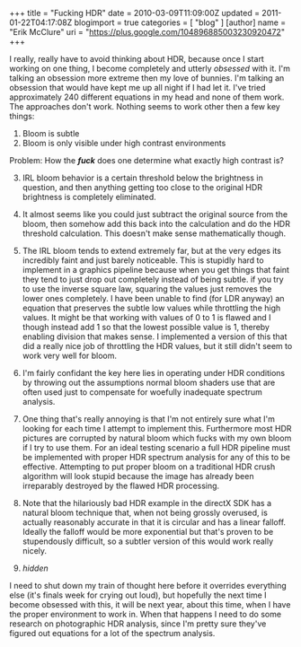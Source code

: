 +++
title = "Fucking HDR"
date = 2010-03-09T11:09:00Z
updated = 2011-01-22T04:17:08Z
blogimport = true 
categories = [ "blog" ]
[author]
	name = "Erik McClure"
	uri = "https://plus.google.com/104896885003230920472"
+++

I really, really have to avoid thinking about HDR, because once I start working on one thing, I become completely and utterly *obsessed* with it. I'm talking an obsession more extreme then my love of bunnies. I'm talking an obsession that would have kept me up all night if I had let it. I've tried approximately 240 different equations in my head and none of them work. The approaches don't work. Nothing seems to work other then a few key things:

1. Bloom is subtle
2. Bloom is only visible under high contrast environments

Problem: How the ***fuck*** does one determine what exactly high contrast is?

3. IRL bloom behavior is a certain threshold below the brightness in question, and then anything getting too close to the original HDR brightness is completely eliminated.
4. It almost seems like you could just subtract the original source from the bloom, then somehow add this back into the calculation and do the HDR threshold calculation. This doesn't make sense mathematically though.

5. The IRL bloom tends to extend extremely far, but at the very edges its incredibly faint and just barely noticeable. This is stupidly hard to implement in a graphics pipeline because when you get things that faint they tend to just drop out completely instead of being subtle. if you try to use the inverse square law, squaring the values just removes the lower ones completely. I have been unable to find (for LDR anyway) an equation that preserves the subtle low values while throttling the high values. It might be that working with values of 0 to 1 is flawed and I though instead add 1 so that the lowest possible value is 1, thereby enabling division that makes sense. I implemented a version of this that did a really nice job of throttling the HDR values, but it still didn't seem to work very well for bloom.

6. I'm fairly confidant the key here lies in operating under HDR conditions by throwing out the assumptions normal bloom shaders use that are often used just to compensate for woefully inadequate spectrum analysis.

7. One thing that's really annoying is that I'm not entirely sure what I'm looking for each time I attempt to implement this. Furthermore most HDR pictures are corrupted by natural bloom which fucks with my own bloom if I try to use them. For an ideal testing scenario a full HDR pipeline must be implemented with proper HDR spectrum analysis for any of this to be effective. Attempting to put proper bloom on a traditional HDR crush algorithm will look stupid because the image has already been irreparably destroyed by the flawed HDR processing.

8. Note that the hilariously bad HDR example in the directX SDK has a natural bloom technique that, when not being grossly overused, is actually reasonably accurate in that it is circular and has a linear falloff. Ideally the falloff would be more exponential but that's proven to be stupendously difficult, so a subtler version of this would work really nicely.

9. *hidden*

I need to shut down my train of thought here before it overrides everything else (it's finals week for crying out loud), but hopefully the next time I become obsessed with this, it will be next year, about this time, when I have the proper environment to work in. When that happens I need to do some research on photographic HDR analysis, since I'm pretty sure they've figured out equations for a lot of the spectrum analysis.
